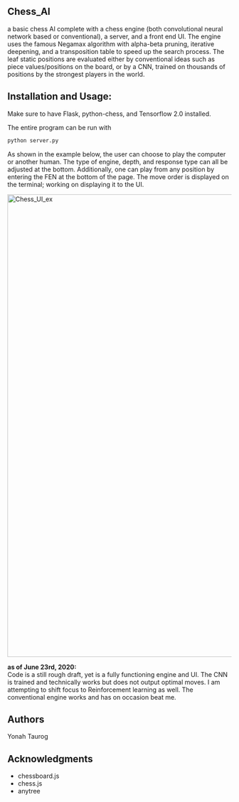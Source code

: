 ## Chess_AI
a basic chess AI complete with a chess engine (both convolutional neural network based or conventional), a server, and a front end UI.
The engine uses the famous Negamax algorithm with alpha-beta pruning, iterative deepening, and a transposition table to speed up the search process.
The leaf static positions are evaluated either by conventional ideas such as piece values/positions on the board, or by a CNN, trained on thousands of positions by the strongest players in the world.


## Installation and Usage:
Make sure to have Flask, python-chess, and Tensorflow 2.0 installed.

The entire program can be run with 
```bash
python server.py
```
As shown in the example below, the user can choose to play the computer or another human. The type of engine, depth, and
response type can all be adjusted at the bottom. Additionally, one can play from any position by entering the FEN at the bottom of the page. The
move order is displayed on the terminal; working on displaying it to the UI.


<img width="1041" alt="Chess_UI_ex" src="https://user-images.githubusercontent.com/29835953/85395092-3a94ea80-b515-11ea-9b8b-3576664d79dc.png">



**as of June 23rd, 2020:**  
Code is a still rough draft, yet is a fully functioning engine and UI. The CNN is trained and technically works but does not output optimal moves. I am attempting to shift focus to Reinforcement learning as well.
The conventional engine works and has on occasion beat me. 


## Authors
Yonah Taurog

## Acknowledgments
- chessboard.js
- chess.js
- anytree
